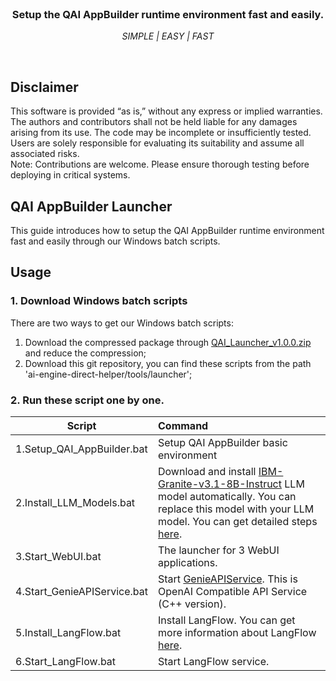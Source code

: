 <br>

<div align="center">
  <h3>Setup the QAI AppBuilder runtime environment fast and easily.</h3>
  <p><i> SIMPLE | EASY | FAST </i></p>
</div>
<br>

## Disclaimer
This software is provided “as is,” without any express or implied warranties. The authors and contributors shall not be held liable for any damages arising from its use. The code may be incomplete or insufficiently tested. Users are solely responsible for evaluating its suitability and assume all associated risks. <br>
Note: Contributions are welcome. Please ensure thorough testing before deploying in critical systems.

## QAI AppBuilder Launcher 
This guide introduces how to setup the QAI AppBuilder runtime environment fast and easily through our Windows batch scripts.

## Usage
### 1. Download Windows batch scripts

There are two ways to get our Windows batch scripts:
1. Download the compressed package through [QAI_Launcher_v1.0.0.zip](https://github.com/quic/ai-engine-direct-helper/releases/download/v2.34.0/QAI_Launcher_v1.0.0.zip)  and reduce the compression; <br>
2. Download this git repository, you can find these scripts from the path 'ai-engine-direct-helper/tools/launcher'; <br>

### 2. Run these script one by one.

|  Script   | Command  |
|  ----  | :----    |
| 1.Setup_QAI_AppBuilder.bat | Setup QAI AppBuilder basic environment |
| 2.Install_LLM_Models.bat | Download and install [IBM-Granite-v3.1-8B-Instruct](https://aihub.qualcomm.com/compute/models/ibm_granite_v3_1_8b_instruct) LLM model automatically. You can replace this model with your LLM model. You can get detailed steps [here](../../samples/genie/python/README.md#setup-custom-model). |
| 3.Start_WebUI.bat | The launcher for 3 WebUI applications. |
| 4.Start_GenieAPIService.bat | Start [GenieAPIService](../../samples/genie/c++/). This is OpenAI Compatible API Service (C++ version).|
| 5.Install_LangFlow.bat | Install LangFlow. You can get more information about LangFlow [here](../langflow/).|
| 6.Start_LangFlow.bat | Start LangFlow service. |
